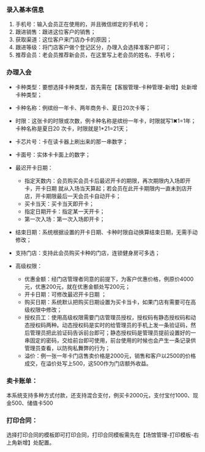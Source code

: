 ### 录入基本信息

1. 手机号：输入会员正在使用的，并且微信绑定的手机号；
2. 跟进销售：跟进这位客户的销售；
3. 获取渠道：这位客户来门店办卡的原因；
4. 跟进等级：将门店客户做个登记区分，办理入会选择准客户即可；
5. 推荐会员：老会员推荐新会员，在这里写上老会员的姓名、手机号；


### 办理入会

- 卡种类型：要想选择卡种类型，首先需在【客服管理-卡种管理-新增】处新增卡种类型；

- 卡种名称：例缤纷一年卡、两年商务卡、夏日20次卡等；

- 时限：这张卡的时限或次数，例卡种名称是缤纷一年卡，时限就写1✖1=1年；卡种名称是夏日20 次卡，时限就是1*21=21天；

- 卡芯片号：卡在读卡器上刷出来的那一串数字；

- 卡面号：实体卡卡面上的数字；

- 最迟开卡日期： 
  - 指定天数内：会员购买会员卡后最迟开卡的期限，再次期限内入场即开卡，开卡日期 就从入场当天算起；若会员在此开卡期限内一直未到店开店，开卡期限最后一天会员卡自动开卡；
  - 买卡当天：买卡当天即开卡；
  - 指定日期开卡：指定某一天开卡；
  - 第一次入场：第一次入场即开卡；

- 结束日期：系统根据设置的开卡日期、卡种时限自动换算结束日期，无需手动修改；

- 支持门店：支持此会员购买卡种的门店，连锁健身房可多选；

- 高级权限：
  - 优惠金额：经门店管理者同意的前提下，为客户优惠价格，例原价4000元，优惠200元，就在优惠金额处写200元；
  - 开卡日期：可修改最迟开卡日期 ；
  - 购买日期：系统默认把购买日期设置为买卡当卡，如果门店有需要可在高级权限中修改；     
  - 授权员工：使用高级权限需要门店管理员授权，授权码有静态授权码和动态授权码两种。动态授权码是实时的给管理员的手机上发一条验证码，然后管理员把此验证码告诉前台即可；静态授权码是管理员提前设置好的一串固定的密码，交给前台即可使用，前台使用的时候也会产生一条记录供管理员查看，以防徇私舞弊的行为；    
  - 溢价：例一张一年卡门店售卖价格是2000元，销售和客户以2500的价格成交，在溢价处写上500，这500作为门店额外收益。

### 卖卡账单：

本系统支持多种方式付款，还支持混合支付，例买卡2000元，支付宝付1000、现金500、储值卡500

### 打印合同：

选择打印合同的模板即可打印合同，打印合同模板需先在【场馆管理-打印模板-右上角新增】处配置。
